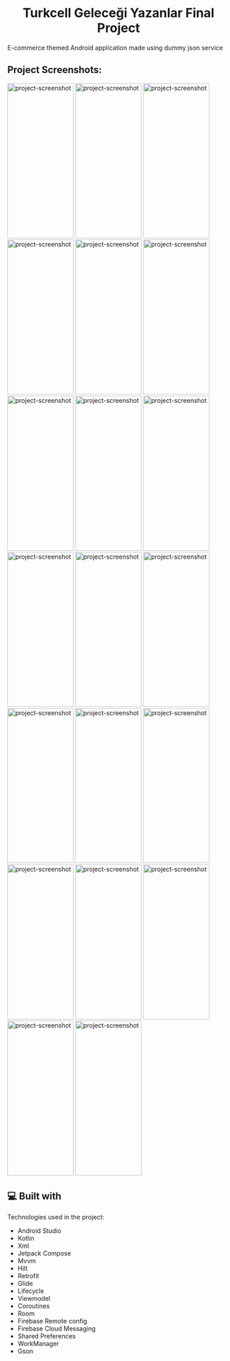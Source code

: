 <h1 align="center" id="title">Turkcell Geleceği Yazanlar Final Project</h1>

<p id="description">E-commerce themed Android application made using dummy json service</p>

<h2>Project Screenshots:</h2>
<img src="https://github.com/hakanozer/tukcell_kotlin_2024/assets/64108119/59bb6e7b-19c0-4db4-9850-f10bdc96419b" alt="project-screenshot" width="150" height="350/">
<img src="https://github.com/hakanozer/tukcell_kotlin_2024/assets/64108119/cf76f4dc-468e-4042-801f-53754307bf79" alt="project-screenshot" width="150" height="350/">
<img src="https://github.com/hakanozer/tukcell_kotlin_2024/assets/64108119/860440c9-96bc-4644-b574-5a82c0969288" alt="project-screenshot" width="150" height="350/">
<img src="https://github.com/hakanozer/tukcell_kotlin_2024/assets/64108119/c3f18046-091e-45bf-a54a-85b88bfd95f4" alt="project-screenshot" width="150" height="350/">
<img src="https://github.com/hakanozer/tukcell_kotlin_2024/assets/64108119/2a2cc0e3-ebc3-497a-8fe6-025635f4a658" alt="project-screenshot" width="150" height="350/">
<img src="https://github.com/hakanozer/tukcell_kotlin_2024/assets/64108119/c6f9ed71-1c96-45fa-a627-5cc9cb89b4a0" alt="project-screenshot" width="150" height="350/">
<img src="https://github.com/hakanozer/tukcell_kotlin_2024/assets/64108119/0065f4a6-c80e-48da-a6c7-c21d556cda39" alt="project-screenshot" width="150" height="350/">
<img src="https://github.com/hakanozer/tukcell_kotlin_2024/assets/64108119/9f24f4ab-a401-4e50-8552-0b6a0260c9a4" alt="project-screenshot" width="150" height="350/">
<img src="https://github.com/hakanozer/tukcell_kotlin_2024/assets/64108119/93473988-5e44-4620-a1ad-8efc786a5702" alt="project-screenshot" width="150" height="350/">
<img src="https://github.com/hakanozer/tukcell_kotlin_2024/assets/64108119/0dd22cf2-35e2-45dd-baa9-50e967121ed1" alt="project-screenshot" width="150" height="350/">
<img src="https://github.com/hakanozer/tukcell_kotlin_2024/assets/64108119/8be9aa0d-c20f-4a81-9e78-1721c1d29605" alt="project-screenshot" width="150" height="350/">
<img src="https://github.com/hakanozer/tukcell_kotlin_2024/assets/64108119/7f682765-798f-4d37-a894-cc94271501c2" alt="project-screenshot" width="150" height="350/">
<img src="https://github.com/hakanozer/tukcell_kotlin_2024/assets/64108119/f6c07fbe-1d34-4b33-8570-308c7ee735c1" alt="project-screenshot" width="150" height="350/">
<img src="https://github.com/hakanozer/tukcell_kotlin_2024/assets/64108119/82877e8a-929d-4618-9df7-57c8c21251d3" alt="project-screenshot" width="150" height="350/">
<img src="https://github.com/hakanozer/tukcell_kotlin_2024/assets/64108119/7711396e-3343-4e2a-9bc1-89d13a061a7d" alt="project-screenshot" width="150" height="350/">
<img src="https://github.com/hakanozer/tukcell_kotlin_2024/assets/64108119/51d2b44e-3372-490c-9d45-4efe4e18b436" alt="project-screenshot" width="150" height="350/">
<img src="https://github.com/hakanozer/tukcell_kotlin_2024/assets/64108119/7947bbcc-209f-4ffe-a3aa-4b6743245cb8" alt="project-screenshot" width="150" height="350/">
<img src="https://github.com/hakanozer/tukcell_kotlin_2024/assets/64108119/f300a2da-2931-43a4-b453-adc3ed6ab7ff" alt="project-screenshot" width="150" height="350/">
<img src="https://github.com/hakanozer/tukcell_kotlin_2024/assets/64108119/b91b31b5-2bb8-4c7f-9c39-0e342154aff2" alt="project-screenshot" width="150" height="350/">
<img src="https://github.com/hakanozer/tukcell_kotlin_2024/assets/64108119/de659a88-4596-4eb6-a5ca-2d42f4a23c6f" alt="project-screenshot" width="150" height="350/">

<h2>💻 Built with</h2>

Technologies used in the project:

*   Android Studio
*   Kotlin
*   Xml
*   Jetpack Compose
*   Mvvm
*   Hilt
*   Retrofit
*   Glide
*   Lifecycle
*   Viewmodel
*   Coroutines
*   Room
*   Firebase Remote config
*   Firebase Cloud Messaging
*   Shared Preferences
*   WorkManager
*   Gson
